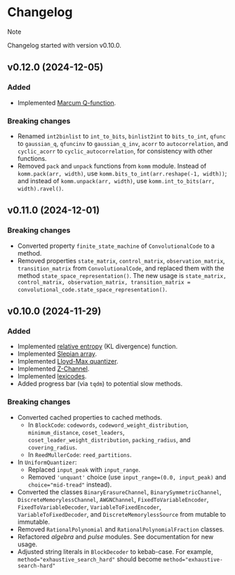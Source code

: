 # Changelog

> [!NOTE]
> Changelog started with version v0.10.0.

## v0.12.0 (2024-12-05)

### Added

- Implemented [Marcum Q-function](https://komm.dev/ref/marcum_q).

### Breaking changes

- Renamed `int2binlist` to `int_to_bits`, `binlist2int` to `bits_to_int`, `qfunc` to `gaussian_q`, `qfuncinv` to `gaussian_q_inv`, `acorr` to `autocorrelation`, and `cyclic_acorr` to `cyclic_autocorrelation`, for consistency with other functions.
- Removed `pack` and `unpack` functions from `komm` module. Instead of `komm.pack(arr, width)`, use `komm.bits_to_int(arr.reshape(-1, width))`; and instead of `komm.unpack(arr, width)`, use `komm.int_to_bits(arr, width).ravel()`.

## v0.11.0 (2024-12-01)

### Breaking changes

- Converted property `finite_state_machine` of `ConvolutionalCode` to a method.
- Removed properties `state_matrix`, `control_matrix`, `observation_matrix`, `transition_matrix` from `ConvolutionalCode`, and replaced them with the method `state_space_representation()`. The new usage is `state_matrix, control_matrix, observation_matrix, transition_matrix = convolutional_code.state_space_representation()`.

## v0.10.0 (2024-11-29)

### Added

- Implemented [relative entropy](https://komm.dev/ref/relative_entropy) (KL divergence) function.
- Implemented [Slepian array](https://komm.dev/ref/SlepianArray).
- Implemented [Lloyd-Max quantizer](https://komm.dev/ref/LloydMaxQuantizer).
- Implemented [Z-Channel](https://komm.dev/ref/ZChannel).
- Implemented [lexicodes](https://komm.dev/ref/Lexicode).
- Added progress bar (via `tqdm`) to potential slow methods.

### Breaking changes

- Converted cached properties to cached methods.
  - In `BlockCode`: `codewords`, `codeword_weight_distribution`, `minimum_distance`, `coset_leaders`, `coset_leader_weight_distribution`, `packing_radius`, and `covering_radius`.
  - In `ReedMullerCode`: `reed_partitions`.
- In `UniformQuantizer`:
  - Replaced `input_peak` with `input_range`.
  - Removed `'unquant'` choice (use `input_range=(0.0, input_peak)` and `choice="mid-tread"` instead).
- Converted the classes `BinaryErasureChannel`, `BinarySymmetricChannel`, `DiscreteMemorylessChannel`, `AWGNChannel`, `FixedToVariableEncoder`, `FixedToVariableDecoder`, `VariableToFixedEncoder`, `VariableToFixedDecoder`, and `DiscreteMemorylessSource` from mutable to immutable.
- Removed `RationalPolynomial` and `RationalPolynomialFraction` classes.
- Refactored _algebra_ and _pulse_ modules. See documentation for new usage.
- Adjusted string literals in `BlockDecoder` to kebab-case. For example, `method="exhaustive_search_hard"` should become `method="exhaustive-search-hard"`
